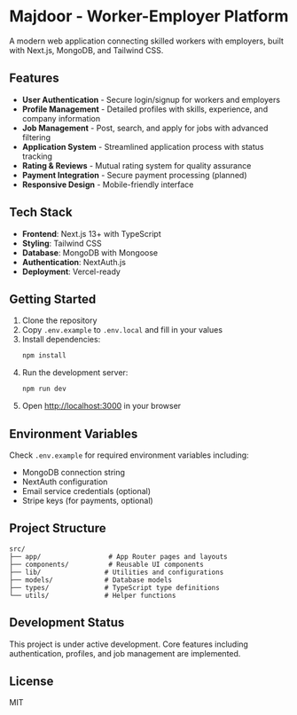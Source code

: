# Majdoor - Worker-Employer Platform

A modern web application connecting skilled workers with employers, built with Next.js, MongoDB, and Tailwind CSS.

## Features

- **User Authentication** - Secure login/signup for workers and employers
- **Profile Management** - Detailed profiles with skills, experience, and company information
- **Job Management** - Post, search, and apply for jobs with advanced filtering
- **Application System** - Streamlined application process with status tracking
- **Rating & Reviews** - Mutual rating system for quality assurance
- **Payment Integration** - Secure payment processing (planned)
- **Responsive Design** - Mobile-friendly interface

## Tech Stack

- **Frontend**: Next.js 13+ with TypeScript
- **Styling**: Tailwind CSS
- **Database**: MongoDB with Mongoose
- **Authentication**: NextAuth.js
- **Deployment**: Vercel-ready

## Getting Started

1. Clone the repository
2. Copy `.env.example` to `.env.local` and fill in your values
3. Install dependencies:
   ```bash
   npm install
   ```
4. Run the development server:
   ```bash
   npm run dev
   ```
5. Open [http://localhost:3000](http://localhost:3000) in your browser

## Environment Variables

Check `.env.example` for required environment variables including:
- MongoDB connection string
- NextAuth configuration
- Email service credentials (optional)
- Stripe keys (for payments, optional)

## Project Structure

```
src/
├── app/                 # App Router pages and layouts
├── components/          # Reusable UI components
├── lib/                # Utilities and configurations
├── models/             # Database models
├── types/              # TypeScript type definitions
└── utils/              # Helper functions
```

## Development Status

This project is under active development. Core features including authentication, profiles, and job management are implemented.

## License

MIT
